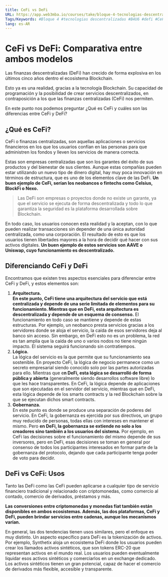 ```yaml
---
title: CeFi vs DeFi
URL: https://app.web3mba.io/courses/take/bloque-4-tecnologias-descentralizadas/texts/36810792-u6-02-cefi-vs-defi
Tags/Keywords: #Bloque 4 #tecnologias descentralizadas #B4U6 #defi #CeFi vs DeFi #CeFi
lang: es-AR
---
```

# CeFi vs DeFi: Comparativa entre ambos modelos
Las finanzas descentralizadas (DeFi) han crecido de forma explosiva en los últimos cinco años dentro el ecosistema Blockchain.

Esto ya es una realidad, gracias a la tecnología Blockchain. Su capacidad de programación y la posibilidad de crear servicios descentralizados, en contraposición a los que las finanzas centralizadas (CeFi) nos permiten.

En este punto nos podemos preguntar ¿Qué es CeFi y cuáles son las diferencias entre CeFi y DeFi?

## ¿Qué es CeFi?
CeFi o finanzas centralizadas, son aquellas aplicaciones o servicios financieros en los que los usuarios confían en las personas para que administren los fondos y lleven los servicios de manera correcta. 

Estas son empresas centralizadas que son los garantes del éxito de sus productos y del bienestar de sus clientes. Aunque estas compañías pueden estar utilizando un nuevo tipo de dinero digital, hay muy poca innovación en términos de estructura, que es uno de los elementos clave de las DeFi. **Un buen ejemplo de CeFi, serían los neobancos o fintechs como Celsius, BlockFi o Nexo.**

> Las DeFi son empresas o proyectos donde no existe un garante, ya que el servicio se ejecuta de forma descentralizada y todo lo que garantiza la seguridad es la plataforma desarrollada sobre Blockchain. 

En todo caso, los usuarios conocen esta realidad y la aceptan, con lo que pueden realizar transacciones sin depender de una única autoridad centralizada, como una corporación. El resultado de esto es que los usuarios tienen libertades mayores a la hora de decidir qué hacer con sus activos digitales. **Un buen ejemplo de estos servicios son AAVE o Uniswap, cuyo funcionamiento es descentralizado.**

## Diferenciando CeFi y DeFi
Encontramos que existen tres aspectos esenciales para diferenciar entre CeFi y DeFi, y estos elementos son:
1. **Arquitectura.**  
    **En este punto, CeFi tiene una arquitectura del servicio que está centralizada y depende de una serie limitada de elementos para su funcionamiento. Mientras que en DeFi, esta arquitectura es descentralizada y depende de un esquema de consenso.** El funcionamiento en todo caso se mantiene y depende de estas estructuras. Por ejemplo, un neobanco presta servicios gracias a los servidores donde se aloja el servicio, la caída de esos servidores deja al banco sin acceso. Sin embargo, en DeFi esto no es un problema, la red es tan amplia que la caída de uno o varios nodos no tiene ningún impacto. El sistema seguirá funcionando sin contratiempos. 
2. **Lógica.**  
    La lógica del servicio es la que permite que su funcionamiento sea sostenible. En proyecto CeFi, la lógica de negocio permanece como un secreto empresarial siendo conocido solo por las partes autorizadas para ello. Mientras que e**n DeFi, esta lógica se desarrolló de forma pública y abierta** (generalmente siendo desarrollos software libre) lo que les hace transparentes. En CeFi, la lógica depende de aplicaciones que son ejecutadas en el servidor del servicio, mientras que en DeFi, esta lógica depende de los smarts contracts y la red Blockchain sobre la que se ejecutan dichos smart contracts.
3. **Gobernanza.**  
    En este punto es donde se produce una separación de poderes del servicio. En CeFi, la gobernanza es ejercida por sus directivos, un grupo muy reducido de personas, todas ellas con intereses en mantener el mismo. Pero **en DeFi, la gobernanza se extiende no solo a los creadores sino también a los usuarios del sistema.** Por ejemplo, en CeFi las decisiones sobre el funcionamiento del mismo depende de sus inversores, pero en DeFi, esas decisiones se toman en general por consenso de todos los participantes interesados en formar parte de la gobernanza del protocolo, dejando que cada participante tenga poder de voto para decidir.

## DeFi vs CeFi: Usos
Tanto las DeFi como las CeFi pueden aplicarse a cualquier tipo de servicio financiero tradicional y relacionado con criptomonedas, como comercio al contado, comercio de derivados, préstamos y más.

**Las conversiones entre criptomonedas y monedas fíat también están disponibles en ambos ecosistemas. Además, las dos plataformas, CeFi y DeFi, pueden brindar servicios entre cadenas, aunque los mecanismos varían.**

En general, las dos tendencias tienen usos similares, pero el enfoque es muy distinto. Un aspecto específico para DeFi es la tokenización de activos. Por ejemplo, Synthetix aloja un ecosistema DeFi donde los usuarios pueden crear los llamados activos sintéticos, que son tokens ERC-20 que representan activos en el mundo real. Los usuarios pueden eventualmente liquidar esos activos sintéticos y comerciarlos en un exchange dedicado. Los activos sintéticos tienen un gran potencial, capaz de hacer el comercio de derivados más flexible, accesible y transparente.